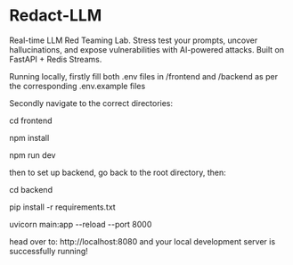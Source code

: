 # Redact-LLM
Real-time LLM Red Teaming Lab. Stress test your prompts, uncover hallucinations, and expose vulnerabilities with AI-powered attacks. Built on FastAPI + Redis Streams.


Running locally, firstly fill both .env files in /frontend and /backend as per the corresponding .env.example files

Secondly navigate to the correct directories:

cd frontend

npm install

npm run dev

then to set up backend, go back to the root directory, then:

cd backend

pip install -r requirements.txt

uvicorn main:app --reload --port 8000

head over to: http://localhost:8080 and your local development server is successfully running!
